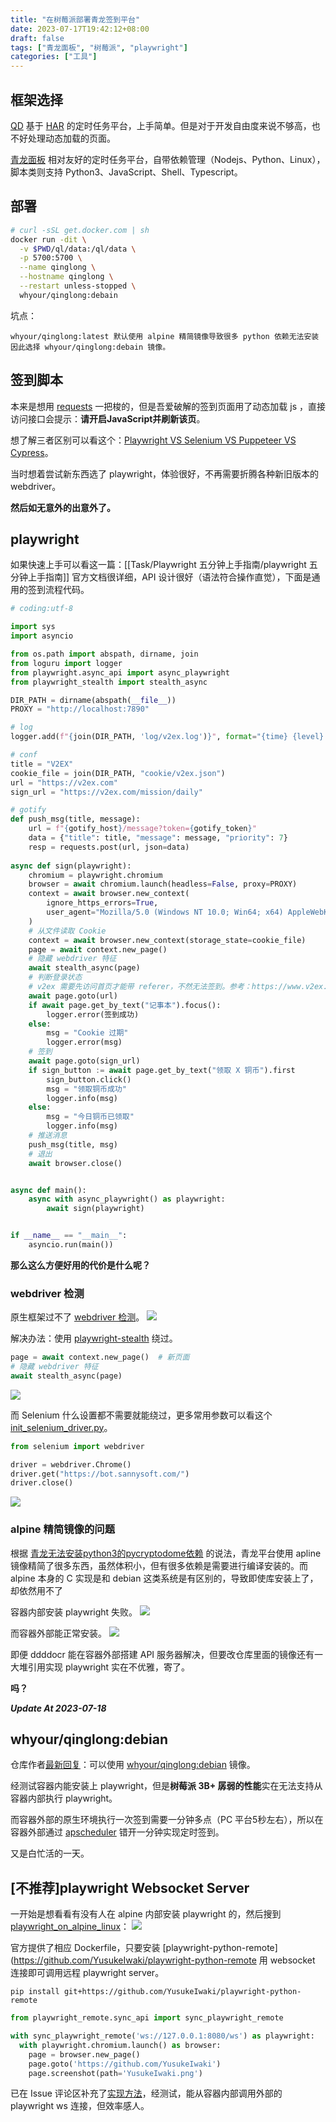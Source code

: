 ```yaml
---
title: "在树莓派部署青龙签到平台"
date: 2023-07-17T19:42:12+08:00
draft: false
tags: ["青龙面板", "树莓派", "playwright"]
categories: ["工具"]
---
```


## 框架选择
[QD](https://github.com/qd-today/qd)
基于 [HAR](https://toolbox.googleapps.com/apps/har_analyzer/?lang=zh_CN) 的定时任务平台，上手简单。但是对于开发自由度来说不够高，也不好处理动态加载的页面。

[青龙面板](https://github.com/whyour/qinglong)
相对友好的定时任务平台，自带依赖管理（Nodejs、Python、Linux），脚本类则支持 Python3、JavaScript、Shell、Typescript。

## 部署
```bash
# curl -sSL get.docker.com | sh
docker run -dit \
  -v $PWD/ql/data:/ql/data \
  -p 5700:5700 \
  --name qinglong \
  --hostname qinglong \
  --restart unless-stopped \
  whyour/qinglong:debain
```

坑点：

    whyour/qinglong:latest 默认使用 alpine 精简镜像导致很多 python 依赖无法安装
    因此选择 whyour/qinglong:debain 镜像。

## 签到脚本
本来是想用 [requests](https://requests.readthedocs.io/en/latest/) 一把梭的，但是吾爱破解的签到页面用了动态加载 js ，直接访问接口会提示：**请开启JavaScript并刷新该页**。

想了解三者区别可以看这个：[Playwright VS Selenium VS Puppeteer VS Cypress](https://www.cnblogs.com/fnng/p/14230840.html)。

当时想着尝试新东西选了 playwright，体验很好，不再需要折腾各种新旧版本的 webdriver。

**然后如无意外的出意外了。**

## playwright
如果快速上手可以看这一篇：[[Task/Playwright 五分钟上手指南/playwright 五分钟上手指南]]
官方文档很详细，API 设计很好（语法符合操作直觉），下面是通用的签到流程代码。
```python
# coding:utf-8

import sys
import asyncio

from os.path import abspath, dirname, join
from loguru import logger
from playwright.async_api import async_playwright
from playwright_stealth import stealth_async

DIR_PATH = dirname(abspath(__file__))
PROXY = "http://localhost:7890"

# log
logger.add(f"{join(DIR_PATH, 'log/v2ex.log')}", format="{time} {level} {message}")

# conf
title = "V2EX"
cookie_file = join(DIR_PATH, "cookie/v2ex.json")
url = "https://v2ex.com"
sign_url = "https://v2ex.com/mission/daily"

# gotify
def push_msg(title, message):
    url = f"{gotify_host}/message?token={gotify_token}"
    data = {"title": title, "message": message, "priority": 7}
    resp = requests.post(url, json=data)
 
async def sign(playwright):
    chromium = playwright.chromium
    browser = await chromium.launch(headless=False, proxy=PROXY)
    context = await browser.new_context(
        ignore_https_errors=True,
        user_agent="Mozilla/5.0 (Windows NT 10.0; Win64; x64) AppleWebKit/537.36 (KHTML, like Gecko) Chrome/114.0.0.0 Safari/537.36",
    )
    # 从文件读取 Cookie
    context = await browser.new_context(storage_state=cookie_file)
    page = await context.new_page()
    # 隐藏 webdriver 特征
    await stealth_async(page)
    # 判断登录状态
    # v2ex 需要先访问首页才能带 referer，不然无法签到。参考：https://www.v2ex.com/t/846469
    await page.goto(url)
    if await page.get_by_text("记事本").focus():
        logger.error(签到成功)
    else:
        msg = "Cookie 过期"
        logger.error(msg)
    # 签到
    await page.goto(sign_url)
	if sign_button := await page.get_by_text("领取 X 铜币").first
		sign_button.click()
        msg = "领取铜币成功"
        logger.info(msg)
	else:
        msg = "今日铜币已领取"
        logger.info(msg)
    # 推送消息
    push_msg(title, msg)
    # 退出
    await browser.close()


async def main():
    async with async_playwright() as playwright:
        await sign(playwright)


if __name__ == "__main__":
    asyncio.run(main())

```

**那么这么方便好用的代价是什么呢？**

### webdriver 检测
原生框架过不了 [webdriver 检测](https://bot.sannysoft.com/)。
![](https://s2.loli.net/2023/07/22/mfsbU6z4OinI5ey.png)

解决办法：使用 [playwright-stealth](https://pypi.org/project/playwright-stealth/) 绕过。
```python
page = await context.new_page()  # 新页面
# 隐藏 webdriver 特征
await stealth_async(page)
```
![](https://s2.loli.net/2023/07/22/o3qdSXDznML2ZkR.png)

而 Selenium 什么设置都不需要就能绕过，更多常用参数可以看这个 [init_selenium_driver.py](https://gist.github.com/eve2ptp/631b3804340bd93aa914ecf9e3d8cc84)。
```python
from selenium import webdriver

driver = webdriver.Chrome()
driver.get("https://bot.sannysoft.com/")
driver.close()
```
![](https://s2.loli.net/2023/07/22/iuOeYfLkrp7lTBC.png)

### alpine 精简镜像的问题
根据 [青龙无法安装python3的pycryptodome依赖](https://github.com/whyour/qinglong/issues/1645#issuecomment-1271104882) 的说法，青龙平台使用 apline 镜像精简了很多东西，虽然体积小，但有很多依赖是需要进行编译安装的。而 alpine 本身的 C 实现是和 debian 这类系统是有区别的，导致即使库安装上了，却依然用不了

容器内部安装 playwright 失败。
![](https://s2.loli.net/2023/07/22/2ifWT4CwXaZLIs3.png)

而容器外部能正常安装。
![](https://s2.loli.net/2023/07/22/l8LBcnpeRtxb5Yu.png)

即便 ddddocr 能在容器外部搭建 API 服务器解决，但要改仓库里面的镜像还有一大堆引用实现 playwright 实在不优雅，寄了。


**吗？**

___Update At 2023-07-18___
## whyour/qinglong:debian
仓库作者[最新回复](https://github.com/whyour/qinglong/issues/1645#issuecomment-1639634114)：可以使用 [whyour/qinglong:debian](https://github.com/whyour/qinglong/issues/1895) 镜像。

经测试容器内能安装上 playwright，但是**树莓派 3B+ 孱弱的性能**实在无法支持从容器内部执行 playwright。

而容器外部的原生环境执行一次签到需要一分钟多点（PC 平台5秒左右），所以在容器外部通过 [apscheduler](https://apscheduler.readthedocs.io/en/3.x/) 错开一分钟实现定时签到。

又是白忙活的一天。

## [不推荐]playwright Websocket Server
一开始是想看看有没有人在 alpine 内部安装 playwright 的，然后搜到 [playwright_on_alpine_linux](https://playwright-ruby-client.vercel.app/docs/article/guides/playwright_on_alpine_linux)：
![](https://s2.loli.net/2023/07/22/L9n2NTxHeuyiYCm.png)


官方提供了相应 Dockerfile，只要安装 [playwright-python-remote](https://github.com/YusukeIwaki/playwright-python-remote 用 websocket 连接即可调用远程 playwright server。
```shell
pip install git+https://github.com/YusukeIwaki/playwright-python-remote
```
```python
from playwright_remote.sync_api import sync_playwright_remote

with sync_playwright_remote('ws://127.0.0.1:8080/ws') as playwright:
  with playwright.chromium.launch() as browser:
    page = browser.new_page()
    page.goto('https://github.com/YusukeIwaki')
    page.screenshot(path='YusukeIwaki.png')
```

已在 Issue 评论区补充了[实现方法](https://github.com/whyour/qinglong/issues/1645#issuecomment-1638375652)，经测试，能从容器内部调用外部的 playwright ws 连接，但效率感人。